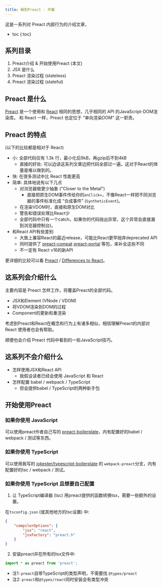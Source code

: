 ```yaml
---
title: 解剖Preact - 开篇
---
```


这是一系列对 Preact 内部行为的介绍文章，

- toc
{:toc}

<!--


声明式编程: https://www.zhihu.com/question/28292740/answer/41235781
合成事件及其坑: https://zhuanlan.zhihu.com/p/26742034
JSX: https://zhuanlan.zhihu.com/p/29711902

-->

## 系列目录

1. Preact介绍 & 开始使用Preact (本文)
2. JSX 是什么
3. Preact 渲染过程 (stateless)
4. Preact 渲染过程 (stateful)

## Preact 是什么

[Preact](https://preactjs.com/) 是一个使用和 [React](https://facebook.github.io/react/) 相同的思想，几乎相同的 API 的JavaScript-DOM渲染库。
和 React 一样，Preact 也定位于 "单向渲染DOM" 这一职责。

## Preact 的特点

(以下的比较都是相对于 React)

- 小: 全部代码仅有 1.3k 行，最小化后9kB，再gzip后不到4kB
    - 直接的好处: 可以边读这系列文章边把代码全部过一遍。这对于React的体量是难以做到的。
- 快: 在很多测试中比 React 性能更高
- 简单: 具体地说有以下几点
    - 对浏览器做更少抽象 ("Closer to the Metal")
        - 直接把原生DOM事件传给你的`onClick=`，不像React一样把不同浏览器的事件标准化成 “合成事件” (`SyntheticEvent`)。
    - 在渲染VDOM时，直接和原生DOM对比
    - 警告和错误处理比React少
    - 全部代码中只有一个catch，如果你的代码抛出异常，这个异常会直接漏到浏览器控制台)。<!-- TODO: 漏异常会导致不可逆的状态破坏吗？(FIXME: 可能会..) -->
- 和React API有些差别
    - 大致上兼容React的最近release，可能比React更早抛弃deprecated API
    - 同时提供了 [preact-compat](https://github.com/developit/preact-compat) [preact-portal](https://github.com/developit/preact-portal/) 等包，来补全这些不同
    - 不一定有 React v16的新API
<!-- TODO:  diff算法略有不同? -->

更详细的比较可以看 [Preact](https://preactjs.com/) / [Differences to React](https://preactjs.com/guide/differences-to-react)。

## 这系列会介绍什么

主要内容是 Preact 怎样工作，将覆盖Preact的全部代码。

- JSX和Element (VNode / VDOM)
- 将VDOM渲染到DOM的过程
- Component的更新和重渲染

考虑到Preact和React在概念和行为上有诸多相似，相信理解Preact的内部对React 使用者也会有帮助。

顺便也会介绍 Preact 代码中看到的一些JavaScript技巧。

## 这系列不会介绍什么

- 怎样使用JSX和React API
    - 我假设读者已经会使用 JavaScript 和 React
- 怎样配置 babel / webpack / TypeScript
    - 但会提供babel / TypeScript的两种新手包

## 开始使用Preact

### 如果你使用 JavaScript

可以使用preact作者自己写的 [preact-boilerplate](https://github.com/developit/preact-boilerplate)，内有配置好的babel / webpack / 测试等东西。

### 如果你使用 TypeScript

可以使用我写的 [jokester/typescript-boilerplate](https://github.com/jokester/typescript-boilerplate) 的 `webpack-preact`分支，内有配置好的tsc / webpack / 测试。

### 如果你使用 TypeScript 且想要自己配置

1. 让 TypeScript编译器 (tsc) 用preact提供的函数转换tsx，需要一些额外的设置。

在`tsconfig.json` (或其他地方的tsc设置) 中:

```json
{
    "compilerOptions": {
        "jsx": "react",
        "jsxFactory": "preact.h"
    }
}
```

2. 安装preact并在所有的tsx文件中:

```typescript
import * as preact from 'preact';
```

- 注1: `preact`自带TypeScript的类型声明，不需要找 `@types/preact`
- 注2: `preact`和`@types/react`同时安装会有类型冲突

